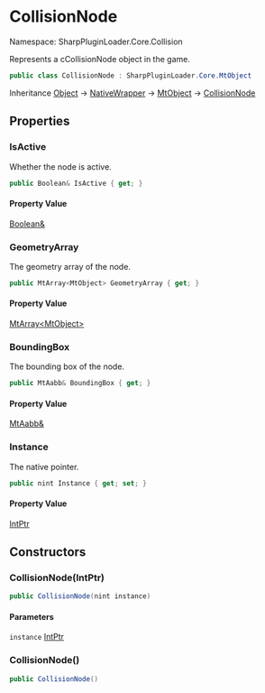 # CollisionNode

Namespace: SharpPluginLoader.Core.Collision

Represents a cCollisionNode object in the game.

```csharp
public class CollisionNode : SharpPluginLoader.Core.MtObject
```

Inheritance [Object](https://docs.microsoft.com/en-us/dotnet/api/System.Object) → [NativeWrapper](./SharpPluginLoader.Core.NativeWrapper.md) → [MtObject](./SharpPluginLoader.Core.MtObject.md) → [CollisionNode](./SharpPluginLoader.Core.Collision.CollisionNode.md)

## Properties

### **IsActive**

Whether the node is active.

```csharp
public Boolean& IsActive { get; }
```

#### Property Value

[Boolean&](https://docs.microsoft.com/en-us/dotnet/api/System.Boolean&)<br>

### **GeometryArray**

The geometry array of the node.

```csharp
public MtArray<MtObject> GeometryArray { get; }
```

#### Property Value

[MtArray&lt;MtObject&gt;](./SharpPluginLoader.Core.MtArray-1.md)<br>

### **BoundingBox**

The bounding box of the node.

```csharp
public MtAabb& BoundingBox { get; }
```

#### Property Value

[MtAabb&](./SharpPluginLoader.Core.MtTypes.MtAabb.md)<br>

### **Instance**

The native pointer.

```csharp
public nint Instance { get; set; }
```

#### Property Value

[IntPtr](https://docs.microsoft.com/en-us/dotnet/api/System.IntPtr)<br>

## Constructors

### **CollisionNode(IntPtr)**

```csharp
public CollisionNode(nint instance)
```

#### Parameters

`instance` [IntPtr](https://docs.microsoft.com/en-us/dotnet/api/System.IntPtr)<br>

### **CollisionNode()**

```csharp
public CollisionNode()
```
